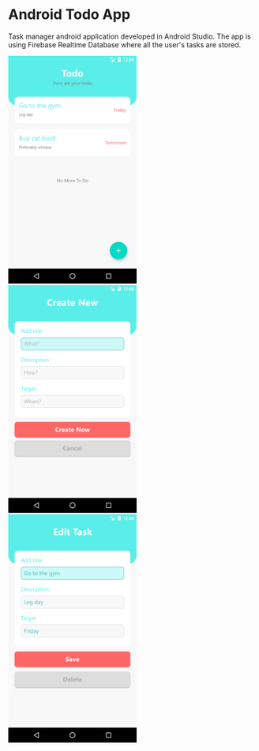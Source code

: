 # Android Todo App
Task manager android application developed in Android Studio. The app is using Firebase Realtime Database where all the user's tasks are stored.
<p float="left">
  <img src="images/screenshot1.png" width="260" />
  <img src="images/screenshot2.png" width="260" /> 
  <img src="images/screenshot3.png" width="260" />
</p>
